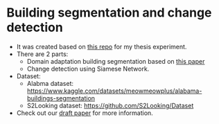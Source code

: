 # Building segmentation and change detection
- It was created based on [this repo](https://github.com/rishikksh20/ResUnet) for my thesis experiment. 
- There are 2 parts:
    - Domain adaptation building segmentation based on [this paper](https://arxiv.org/abs/1505.07818)
    - Change detection using Siamese Network.
- Dataset:
    - Alabma dataset: https://www.kaggle.com/datasets/meowmeowplus/alabama-buildings-segmentation
    - S2Looking dataset: https://github.com/S2Looking/Dataset
- Check out our [draft paper](paper/manuscript_09_07.pdf) for more information.